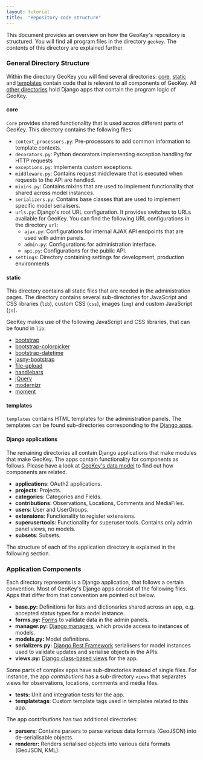 ```yaml
---
layout: tutorial
title:  "Repository code structure"
---
```


This document provides an overview on how the GeoKey's repository is structured. You will find all program files in the directory `geokey`. The contents of this directory are explained further.

### General Directory Structure

Within the directory GeoKey you will find several directories: [core](#core), [static](#static) and [templates](#templates) contain code that is relevant to all components of GeoKey. All [other directories](#django-applications) hold Django apps that contain the program logic of GeoKey.

#### core

`Core` provides shared functionality that is used accros different parts of GeoKey. This directory contains the following files:

- `context_processors.py`: Pre-processors to add common information to template contexts.
- `decorators.py`: Python decorators implementing exception handling for HTTP requests
- `exceptions.py`: Implements custom exceptions.
- `middleware.py`: Contains request middleware that is executed when requests to the API are handled.
- `mixins.py`: Contains mixins that are used to implement functionality that shared across model instances.
- `serializers.py`: Contains base classes that are used to implement specific model serialisers.
- `urls.py`: Django's root URL configuration. It provides switches to URLs available for GeoKey. You can find the following URL configurations in the directory `url`:
    - `ajax.py`: Configurations for internal AJAX API endpoints that are used with admin panels.
    - `admin.py`: Configurations for administration interface.
    - `api.py`: Configurations for the public API.
- `settings`: Directory containing settings for development, production environments

#### static

This directory contains all static files that are needed in the administration pages. The directory contains several sub-directories for JavaScript and CSS libraries (`lib`), custom CSS (`css`), images (`img`) and custom JavaScript (`js`).

GeoKey makes use of the following JavaScript and CSS libraries, that can be found in `lib`:

- [bootstrap](http://getbootstrap.com)
- [bootstrap-colorpicker](http://mjolnic.com/bootstrap-colorpicker/)
- [bootstrap-datetime](https://eonasdan.github.io/bootstrap-datetimepicker/)
- [jasny-bootstrap](http://www.jasny.net/bootstrap/)
- [file-upload](https://github.com/kartik-v/bootstrap-fileinput)
- [handlebars](http://handlebarsjs.com/)
- [jQuery](https://jquery.com/)
- [modernizr](http://modernizr.com/)
- [moment](http://momentjs.com/)

#### templates

`templates` contains HTML templates for the administration panels. The templates can be found sub-directories corresponding to the [Django apps](#django-applications).

#### Django applications

The remaining directories all contain Django applications that make modules that make GeoKey. The apps contain functionality for components as follows. Please have a look at [GeoKey's data model](/help/data-model.html) to find out how components are related.

- **applications**: OAuth2 applications.
- **projects**: Projects.
- **categories**: Categories and Fields.
- **contributions**: Observations, Locations, Comments and MediaFiles.
- **users**: User and UserGroups.
- **extensions**: Functionality to register extensions.
- **superusertools**: Functionality for superuser tools. Contains only admin panel views, no models.
- **subsets**: Subsets.

The structure of each of the application directory is explained in the following section.

### Application Components

Each directory represents is a Django application, that follows a certain convention. Most of GeoKey's Django apps consist of the following files. Apps that differ from that convention are pointed out below.

- **base.py:** Definitions for lists and dictionaries shared across an app, e.g. accepted status types for a model instance.
- **forms.py:** [Forms](https://docs.djangoproject.com/en/dev/topics/forms/#the-form-class) to validate data in the admin panels.
- **manager.py:** [Django managers](https://docs.djangoproject.com/en/dev/topics/db/managers/), which provide access to instances of models.
- **models.py:** Model definitions.
- **serializers.py:** [Django Rest Framework](http://www.django-rest-framework.org/) serialisers for model instances used to validate updates and serialise objects in the APIs.
- **views.py:** [Django class-based views](https://docs.djangoproject.com/en/1.8/ref/class-based-views/) for the app.

Some parts of complex apps have sub-directories instead of single files. For instance, the app _contributions_ has a sub-directory `views` that separates views for observations, locations, comments and media files.

- **tests:** Unit and integration tests for the app.
- **templatetags**: Custom template tags used in templates related to this app.

The app _contributions_ has two additional directories:

- **parsers:** Contains parsers to parse various data formats (GeoJSON) into de-serialisable objects.
- **renderer:** Renders serialised objects into various data formats (GeoJSON, KML).
